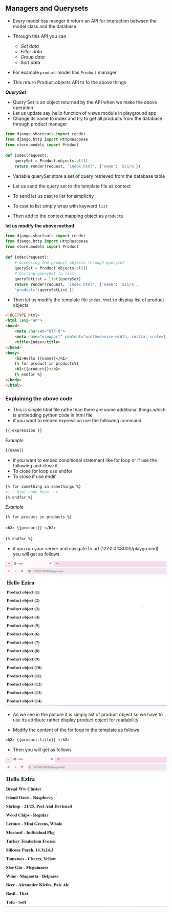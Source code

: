 ## Managers and Querysets

- Every model has manger it return an API for interaction between the model class and the database
- Through this API you can 
    -  _Get data_
    - _Filter data_
    - _Group data_
    - _Sort data_

- For example `product` model has `Product` manager
- This return Product.objects API to fo the above things

___QuerySet___

- Query Set is an object returned by the API when we make the above operation
- Let us update say_hello function of views module in playground app
- Change its name to index and try to get all products from the database through product manager

```python
from django.shortcuts import render
from django.http import HttpResponse
from store.models import Product

def index(request):
    querySet = Product.objects.all()
    return render(request, 'index.html', {'name': 'Ezira'})
```
- Variable querySet store a set of query retrieved from the database table 

- Let us send the query set to the template file as context
- To send let us cast to list for simplicity
- To cast to list simply wrap with keyword `list`
- Then add to the context mapping object as `products`

__let us modify the above method__

```python
from django.shortcuts import render
from django.http import HttpResponse
from store.models import Product

def index(request):
    # accessing the product objects through queryset
    querySet = Product.objects.all()
    # Casting querySet to list
    querySetList = list(querySet)
    return render(request, 'index.html', {'name': 'Ezira',
    'products':querySetList })
```

- Then let us modify the template file `index.html`
to display list of product objects

```html
<!DOCTYPE html>
<html lang="en">
<head>
    <meta charset="UTF-8">
    <meta name="viewport" content="width=device-width, initial-scale=1.0">
    <title>Index</title>
</head>
<body>
    <h1>Hello {{name}}</h1>
    {% for product in products%}
    <h2>{{product}}</h2>
    {% endfor %}
</body>
</html>
```

### Explaining the above code

- This is simple html file rathe than there are some additional things which is embedding python code in html file
- if you want to embed expression use the following command

```html
{{ expression }}

```

_Example_

```html
{{name}}
```
- if you want to embed conditional statement like for loop or if use the following and close it
- To close for loop use endfor
- To close if use endif

```html
{% for something in somethings %}
<!-- html code here -->
{% endfor %}

```

_Example_

```html
{% for product in products %}

<h2> {{product}} </h2>

{% endfor %}
```

- if you run your server and navigate to url (127.0.0.1:8000/playground) you will get as follows

![embedding](../Images/embed.png)

- As we see in the picture it is simply list of product object so we have to use its attribute rather display product object for readability

- Modify the content of the for loop in the template as follows

```html
<h2> {{product.title}} </h2>
```

- Then you will get as follows

![Corrected embed](../Images/correctd%20emped.png)
